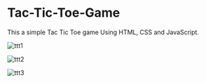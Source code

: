 # Tac-Tic-Toe-Game

This a simple Tac Tic Toe game Using HTML, CSS and JavaScript.

![ttt1](https://github.com/DharshiBalasubramaniyam/Tac-Tic-Toe-Game/assets/139672976/6acf77f7-07c7-478e-95dc-db68d7faae55)


![ttt2](https://github.com/DharshiBalasubramaniyam/Tac-Tic-Toe-Game/assets/139672976/2b58302a-5647-4332-a6c2-ebe5d607da4c)


![ttt3](https://github.com/DharshiBalasubramaniyam/Tac-Tic-Toe-Game/assets/139672976/f29ff016-88c8-4f55-a0bd-dcbaaec1012d)
